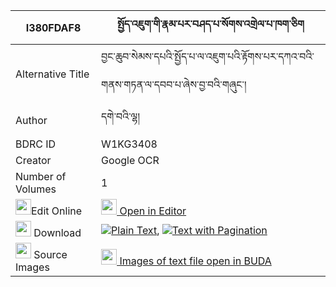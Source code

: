 |I380FDAF8|སྤྱོད་འཇུག་གི་རྣམ་པར་བཤད་པ་སོགས་འགྲེལ་པ་ཁག་ཅིག 
| --- | --- 
|Alternative Title |བྱང་ཆུབ་སེམས་དཔའི་སྤྱོད་པ་ལ་འཇུག་པའི་རྟོགས་པར་དཀའ་བའི་གནས་གཏན་ལ་དབབ་པ་ཞེས་བྱ་བའི་གཞུང་།
|Author| དགེ་བའི་ལྷ།
|BDRC ID | W1KG3408
|Creator | Google OCR
|Number of Volumes| 1
|<img width="25" src="https://img.icons8.com/color/25/000000/edit-property.png">Edit Online| [<img width="25" src="https://avatars.githubusercontent.com/u/45091458?s=200&v=4"> Open in Editor](http://editor.openpecha.org/I380FDAF8)
|<img width="25" src="https://img.icons8.com/fluent/48/000000/download-2.png"/>  Download | [![](https://img.icons8.com/color/20/000000/txt.png)Plain Text](https://github.com/Openpecha/I380FDAF8/releases/download/v1/chonjuk_gi_nampa_ra_shepa_sok__plain_I380FDAF8.zip), [![](https://img.icons8.com/color/20/000000/txt.png)Text with Pagination](https://github.com/Openpecha/I380FDAF8/releases/download/v1/chonjuk_gi_nampa_ra_shepa_sok__pages_I380FDAF8.zip)
|<img width="25" src="https://img.icons8.com/plasticine/100/000000/pictures-folder.png"/>  Source Images | [<img width="25" src="https://library.bdrc.io/icons/BUDA-small.svg"> Images of text file open in BUDA](https://library.bdrc.io/show/bdr:W1KG3408)